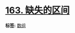 # [163. 缺失的区间](https://leetcode-cn.com/problems/missing-ranges)

**标签:**  [数组](https://leetcode-cn.com/tag/array) 